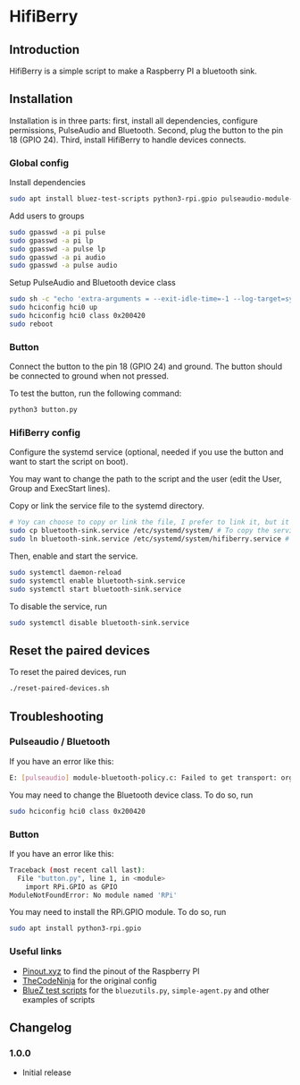 # HifiBerry

## Introduction

HifiBerry is a simple script to make a Raspberry PI a bluetooth sink.

## Installation

Installation is in three parts: first, install all dependencies, configure permissions, PulseAudio and Bluetooth. Second, plug the button to the pin 18 (GPIO 24). Third, install HifiBerry to handle devices connects.

### Global config

Install dependencies

```bash
sudo apt install bluez-test-scripts python3-rpi.gpio pulseaudio-module-bluetooth bluez-tools python3-dbus
```

Add users to groups

```bash
sudo gpasswd -a pi pulse
sudo gpasswd -a pi lp
sudo gpasswd -a pulse lp
sudo gpasswd -a pi audio
sudo gpasswd -a pulse audio
```

Setup PulseAudio and Bluetooth device class

```bash
sudo sh -c "echo 'extra-arguments = --exit-idle-time=-1 --log-target=syslog' >> /etc/pulse/client.conf"
sudo hciconfig hci0 up
sudo hciconfig hci0 class 0x200420
sudo reboot
```

### Button

Connect the button to the pin 18 (GPIO 24) and ground. The button should be connected to ground when not pressed.

To test the button, run the following command:

```bash
python3 button.py
```

### HifiBerry config

<!-- Script is included in the repository
Copy bluezutils to the script directory.

```bash
cp /usr/share/doc/bluez-test-scripts/examples/bluezutils.py .
``` -->

Configure the systemd service (optional, needed if you use the button and want to start the script on boot).

You may want to change the path to the script and the user (edit the User, Group and ExecStart lines).

Copy or link the service file to the systemd directory.

```bash
# Yoy can choose to copy or link the file, I prefer to link it, but it's less secure, so I recommand to copy it
sudo cp bluetooth-sink.service /etc/systemd/system/ # To copy the service file (recommended)
sudo ln bluetooth-sink.service /etc/systemd/system/hifiberry.service # To create a symlink (if you want to edit the service file, it's less secure if you set the wrong permissions to the original file, as the service can ask for root permissions)
```

Then, enable and start the service.

```bash
sudo systemctl daemon-reload
sudo systemctl enable bluetooth-sink.service
sudo systemctl start bluetooth-sink.service
```

To disable the service, run

```bash
sudo systemctl disable bluetooth-sink.service
```

## Reset the paired devices

To reset the paired devices, run

```bash
./reset-paired-devices.sh
```

## Troubleshooting

### Pulseaudio / Bluetooth

If you have an error like this:

```bash
E: [pulseaudio] module-bluetooth-policy.c: Failed to get transport: org.bluez.Error.Failed (Operation failed)
```

You may need to change the Bluetooth device class. To do so, run

```bash
sudo hciconfig hci0 class 0x200420
```

### Button

If you have an error like this:

```bash
Traceback (most recent call last):
  File "button.py", line 1, in <module>
    import RPi.GPIO as GPIO
ModuleNotFoundError: No module named 'RPi'
```

You may need to install the RPi.GPIO module. To do so, run

```bash
sudo apt install python3-rpi.gpio
```

### Useful links

- [Pinout.xyz](https://fr.pinout.xyz/) to find the pinout of the Raspberry PI
- [TheCodeNinja](https://thecodeninja.net/2016/06/bluetooth-audio-receiver-a2dp-sink-with-raspberry-pi/) for the original config
- [BlueZ test scripts](https://github.com/bluez/bluez/tree/master/test) for the `bluezutils.py`, `simple-agent.py` and other examples of scripts

## Changelog

### 1.0.0

- Initial release
